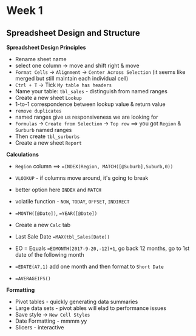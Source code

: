 # Week 1
## Spreadsheet Design and Structure

**Spreadsheet Design Principles**
* Rename sheet name
* select one column -> move and shift right & move
* `Format Cells` -> `Alignment` -> `Center Across Selection` (it seems like merged but still maintain each individual cell)
* `Ctrl + T` -> Tick `My table has headers`
* Name your table: `tbl_sales` - distinguish from named ranges
* Create a new sheet `Lookup`
* 1-to-1 correspondence between lookup value & return value
* `remove duplicates`
* named ranges give us responsiveness we are looking for
* `Formulas` -> `Create from Selection` -> `Top row` ==> you got `Region` & `Surburb` named ranges
* Then create `tbl_surburbs`
* Create a new sheet `Report`

**Calculations**
* `Region` column ==> `=INDEX(Region, MATCH([@Suburb],Suburb,0))`
* `VLOOKUP` - if columns move around, it's going to break
* better option here `INDEX` and `MATCH`
* volatile function - `NOW`, `TODAY`, `OFFSET`, `INDIRECT`
* `=MONTH([@Date])`, `=YEAR([@Date])`

* Create a new `Calc` tab
* Last Sale Date `=MAX(tbl_Sales[Date])`
* EO = Equals `=EOMONTH(2017-9-20,-12)+1`, go back 12 months, go to 1st date of the following month
* `=EDATE(A7,1)` add one month and then format to `Short Date`
* `=AVERAGEIFS()`

**Formatting**
* Pivot tables - quickly generating data summaries
* Large data sets - pivot ables will elad to performance issues
* Save style -> `New Cell Styles`
* Date Formatting - mmmm yy
* Slicers - interactive

